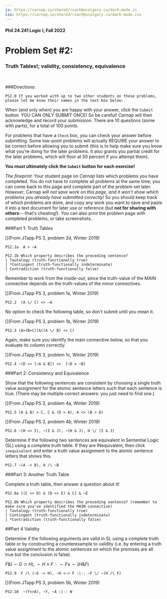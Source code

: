 ```yaml
---
js: https://carnap.io/shared/rzach@ucalgary.ca/dark-mode.js
css: https://carnap.io/shared/rzach@ucalgary.ca/dark-mode.css
---
```

#### Phil 24.241 Logic I, Fall 2022 
# Problem Set \#2:
### Truth Tables!; validity, consistency, equivalence

<br />

<!---
This is problem set 2 for MIT Fall 2023 Logic I, 24.241.
Most problems come from Tappenden UMichigan 303 problem Set 2. A couple problems come from come from Zach Problem Set 3, modified for LogicBookSD system. Sometimes using IchikawaJenkinsSL to display brackets as well as parentheses.

Description for students: Problem Set 2! Mostly truth tables and basic semantic concepts (validity, equivalence, consistency). Due Friday 09/21 at 5pm Eastern. 

Comments to self can be entered with [blah blah]:: or [](blah blah). Former needs an empty space before the line! 

-->

###Directions:

```{.QualitativeProblem .ShortAnswer points=0}
PS2.0 If you worked with up to two other students on these problems, please let me know their names in the text box below:
```

When (and only when) you are happy with your answer, click the `Submit`
button. YOU CAN ONLY SUBMIT ONCE! So be careful! *Carnap* will then acknowledge and record your submission. There are 10 questions (some with parts), for a total of 100 points. 

 For problems that have a `Check` box, you can check your answer before submitting. Some low-point problems will actually REQUIRE your answer to be correct before allowing you to submit (this is to help make sure you know what you're doing for the later problems. It also grants you partial credit for the later problems, which will floor at 50 percent if you attempt them). 

**You must ultimately click the `Submit` button for each exercise!**

*The fineprint*: Your student page on *Carnap* lists which problems you have completed.
You do not have to complete all problems at the same time; you can
come back to this page and complete part of the problem set later.
*However*, Carnap *will not save work on this page, and it won't show
which problems you already have submitted correctly!* So you should
keep track of which problems are done, and copy any work you want to
save and paste it into a text document for later use or reference (but **not for sharing with others**---that's cheating!). You
can also print the problem page with completed problems, or take
screenshots.



###Part 1: Truth Tables 

[](From JTapp PS 3, problem 2d, Winter 2019)

~~~{.TruthTable .Simple system="LogicBookSD" options="nodash autoAtoms nocounterexample" points=1}
PS2.1a  A > ~A 
~~~

```{.QualitativeProblem .MultipleChoice options="nocheck exam" points=1}
PS2.1b Which property describes the preceding sentence? 
| Tautalogy (truth-functionally true)
| *Contingent (truth-functionally indeterminate)
| Contradiction (truth-functionally false)
```

Remember to work from the *inside-out*, since the truth-value of the MAIN connective depends on the truth-values of the minor connectives.

[](From JTapp PS 3, problem 1a, Winter 2019)

~~~{.TruthTable .Simple system="LogicBookSD" options="nodash autoAtoms nocounterexample exam" points=1}
PS2.2  (A \/ C) <> ~A 
~~~

No option to check the following table, so don't submit until you mean it. 

[](From JTapp PS 3, problem 1b, Winter 2019)

~~~{.TruthTable .Simple system="LogicBookSD" options="nodash nocheck exam autoAtoms nocounterexample exam nocheck" points=18}
PS2.3 (A>(B>C))&((A \/ B) <> C)
~~~

Again, make sure you identify the main connective below, so that you evaluate its column correctly. 

[](From JTapp PS 3, problem 1c, Winter 2019)

~~~{.TruthTable .Simple system="ichikawaJenkinsSL" options="nodash nocheck exam autoAtoms nocounterexample" points=18}
PS2.4 ~(D <> [~A & B]) <>  [~D v ~B] 
~~~

###Part 2: Consistency and Equivalence

Show that the following sentences are consistent by choosing a single truth value assignment for the atomic sentence letters such that each sentence is true. (There may be multiple correct answers: you just need to find one.) 

[](From JTapp PS 3, problem 4a, Winter 2019)

~~~{.TruthTable .Partial system="LogicBookSD" counterexample-to="inconsistency" options="autoAtoms nodash" points=1}
PS2.5 (A & B) > C, C & (D > A), A <> (B > D)
~~~

[](From JTapp PS 3, problem 4b, Winter 2019)

~~~{.TruthTable .Partial system="LogicBookSD" counterexample-to="inconsistency" options="autoAtoms nodash exam nocheck" points=8}
PS2.6 ~(H <> I), ~(I & J), ~(H & J), H \/ (I & J)
~~~

Determine if the following two sentences are equivalent in Sentential Logic (SL) using a complete truth table. If they are INequivalent, then click `inequivalent` and enter a truth value assignment to the atomic sentence letters that shows this. 

~~~{.TruthTable .Simple counterexample-to="equivalence" system="LogicBookSD" options="autoAtoms nodash exam nocheck" points=8}
PS2.7 ~(A -> B), A /\ ~B
~~~

###Part 3: Another Truth Table

Complete a truth table, then answer a question about it! 

~~~{.TruthTable .Simple system="ichikawaJenkinsSL" options="nodash nocheck exam autoAtoms nocounterexample" points=18}
PS2.8a [(C <> D) & (D <> E) & C] & ~E
~~~

```{.QualitativeProblem .MultipleChoice options="nocheck exam" points=2}
PS2.8b Which property describes the preceding sentence? (remember to make sure you've identified the MAIN connective)
| Tautalogy (truth-functionally true)
| Contingent (truth-functionally indeterminate)
| *Contradiction (truth-functionally false)
```



##Part 4 Validity

Determine if the following arguments are valid in SL using a complete truth table or by constructing a counterexample to validity (i.e. by entering a truth value assignment to the atomic sentences on which the premises are all true but the conclusion is false).

$F \& (\sim G \supset H), \sim H \equiv F \; \therefore \; \sim F \lor
\sim (H \& F)$

~~~{.TruthTable .Validity counterexample-to="validity" system="LogicBookSD" options="turnstilemark double-turnstile autoAtoms nodash exam" points=6}
PS2.9  F /\ (~G -> H), ~H <-> F :|-: ~F \/ ~(H /\ F)
~~~

[](From JTapp PS 3, problem 5b, Winter 2019)

~~~{.TruthTable .Validity counterexample-to="validity" system="LogicBookSD" options="turnstilemark double-turnstile autoAtoms exam nocheck nodash" points=18}
PS2.10  ~(Y<>A), ~Y, ~A :|-: W
~~~



<!---

## Extra Questions, for future reference


Complete a truth table, then answer a question about it! 

[](From JTapp PS 3, problem 2a, Winter 2019)

~~~{.TruthTable .Simple system="ichikawaJenkinsSL" options="nodash autoAtoms nocounterexample" points=0}
PS2.e1 [E <> H] \/ [~E > ~H] 
~~~

```{.QualitativeProblem .MultipleChoice options="exam" points=0}
PS2.e1b Which property describes the preceding sentence? 
| Tautalogy (truth-functionally true)
| *Contingent (truth-functionally indeterminate)
| Contradiction (truth-functionally false)
```



Determine if the following sentence is a tautology using
a complete truth table.

$(A \supset B) \lor (B \supset A)$

~~~{.TruthTable .Simple counterexample-to="tautology" system="LogicBookSD" points=0}
PS2.e2 (A -> B) \/ (B -> A)
~~~


Determine if the following sentence is a tautology using
a complete truth table.

$((A \supset B) \& \sim A) \supset \sim B$

~~~{.TruthTable .Simple counterexample-to="tautology" system="LogicBookSD" points=0}
PS2.e3 ((A -> B) /\ ~A) -> ~B
~~~

Determine if the following sentences are jointly satisfiable
(consistent) using a complete truth table. If they are, click
"consistent!", and when *Carnap* asks for the truth values in a
counterexample row, enter the truth values for the row that make all
sentences true (e.g. if the third row shows the sentences are consistent, then enter `FT` into the pop-up box).

$M \supset L, L \equiv (\sim M \& L)$

~~~{.TruthTable .Simple counterexample-to="inconsistency" system="LogicBookSD" points=0}
PS2.e4 M -> L, L <-> (~M /\ L)
~~~

The following seems very similar to part of an earlier problem where we evaluate a nested conditional 

[](From JTapp PS 3, problem 2c, Winter 2019)

~~~{.TruthTable .Simple system="ichikawaJenkinsSL" options="nodash nocheck exam autoAtoms nocounterexample" points=0}
PS2.e5a F > [G > F] 
~~~

```{.QualitativeProblem .MultipleChoice options="nocheck exam" points=0}
PS2.e5b Which property describes the preceding sentence? 
| *Tautalogy (truth-functionally true)
| Contingent (truth-functionally indeterminate)
| Contradiction (truth-functionally false)
```


-->
















